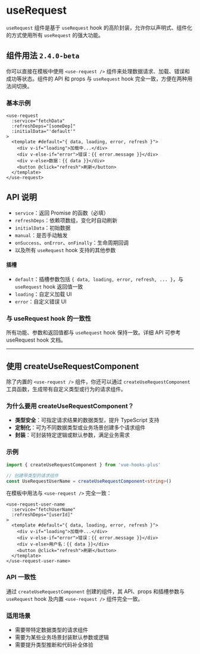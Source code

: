 # useRequest

`useRequest` 组件是基于 `useRequest` hook 的高阶封装，允许你以声明式、组件化的方式使用所有 `useRequest` 的强大功能。

## 组件用法 `2.4.0-beta`

你可以直接在模板中使用 `<use-request />` 组件来处理数据请求、加载、错误和成功等状态。组件的 API 和 props 与 `useRequest` hook 完全一致，方便在两种用法间切换。

### 基本示例

```vue
<use-request
  :service="fetchData"
  :refreshDeps="[someDep]"
  :initialData="'default'"
>
  <template #default="{ data, loading, error, refresh }">
    <div v-if="loading">加载中...</div>
    <div v-else-if="error">错误：{{ error.message }}</div>
    <div v-else>数据：{{ data }}</div>
    <button @click="refresh">刷新</button>
  </template>
</use-request>
```

## API 说明

- `service`：返回 Promise 的函数（必填）
- `refreshDeps`：依赖项数组，变化时自动刷新
- `initialData`：初始数据
- `manual`：是否手动触发
- `onSuccess`、`onError`、`onFinally`：生命周期回调
- 以及所有 `useRequest` hook 支持的其他参数

#### 插槽

- `default`：插槽参数包括 `{ data, loading, error, refresh, ... }`，与 `useRequest` hook 返回值一致
- `loading`：自定义加载 UI
- `error`：自定义错误 UI

### 与 useRequest hook 的一致性

所有功能、参数和返回值都与 `useRequest` hook 保持一致。详细 API 可参考 useRequest hook 文档。

---

## 使用 createUseRequestComponent

除了内置的 `<use-request />` 组件，你还可以通过 `createUseRequestComponent` 工具函数，生成带有自定义类型或行为的请求组件。

### 为什么要用 createUseRequestComponent？

- **类型安全**：可指定请求结果的数据类型，提升 TypeScript 支持
- **定制化**：可为不同数据类型或业务场景创建多个请求组件
- **封装**：可封装特定逻辑或默认参数，满足业务需求

### 示例

<demo src="useRequest/demo.vue"
  language="vue"
  title=""
  desc="默认发送获取请求"> </demo>

```ts
import { createUseRequestComponent } from 'vue-hooks-plus'

// 创建带类型的请求组件
const UseRequestUserName = createUseRequestComponent<string>()
```

在模板中用法与 `<use-request />` 完全一致：

```vue
<use-request-user-name
  :service="fetchUserName"
  :refreshDeps="[userId]"
>
  <template #default="{ data, loading, error, refresh }">
    <div v-if="loading">加载中...</div>
    <div v-else-if="error">错误：{{ error.message }}</div>
    <div v-else>用户名：{{ data }}</div>
    <button @click="refresh">刷新</button>
  </template>
</use-request-user-name>
```

### API 一致性

通过 `createUseRequestComponent` 创建的组件，其 API、props 和插槽参数与 `useRequest` hook 及内置 `<use-request />` 组件完全一致。

### 适用场景

- 需要带特定数据类型的请求组件
- 需要为某些业务场景封装默认参数或逻辑
- 需要提升类型推断和代码补全体验

